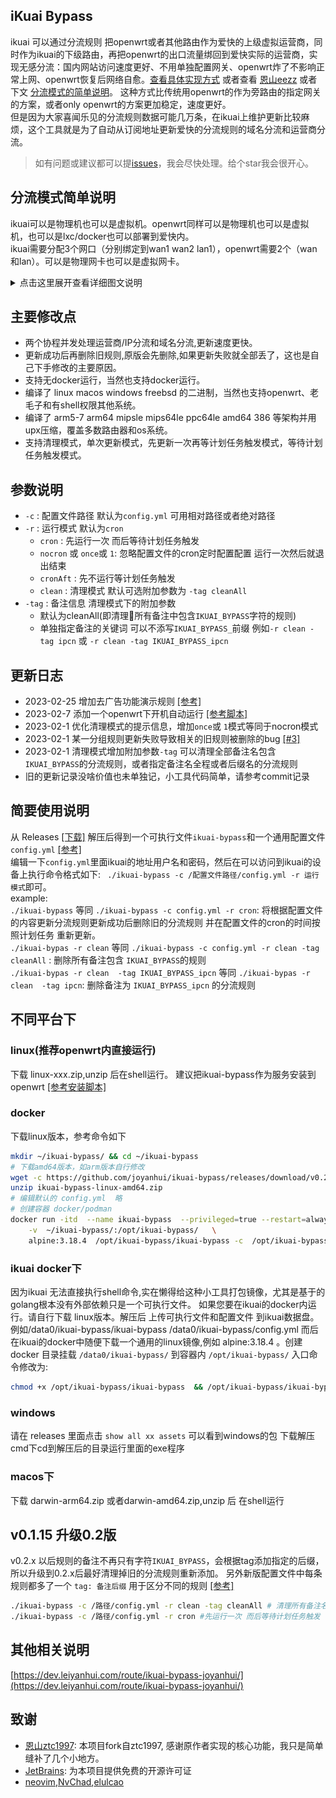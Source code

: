 ## iKuai Bypass
ikuai 可以通过分流规则 把openwrt或者其他路由作为爱快的上级虚拟运营商，同时作为ikuai的下级路由，再把openwrt的出口流量绑回到爱快实际的运营商，实现无感分流：国内网站访问速度更好、不用单独配置网关、openwrt炸了不影响正常上网、openwrt恢复后网络自愈。[查看具体实现方式](https://dev.leiyanhui.com/route/ikuai-bypass-joyanhui/) 或者查看  [恩山eezz](https://www.right.com.cn/forum/thread-8252571-1-1.html) 或者下文 [分流模式的简单说明](https://github.com/joyanhui/ikuai-bypass?tab=readme-ov-file#%E5%88%86%E6%B5%81%E6%A8%A1%E5%BC%8F%E7%AE%80%E5%8D%95%E8%AF%B4%E6%98%8E)。
这种方式比传统用openwrt的作为旁路由的指定网关的方案，或者only openwrt的方案更加稳定，速度更好。   
但是因为大家喜闻乐见的分流规则数据可能几万条，在ikuai上维护更新比较麻烦，这个工具就是为了自动从订阅地址更新爱快的分流规则的域名分流和运营商分流。  
> 如有问题或建议都可以提[issues](https://github.com/joyanhui/ikuai-bypass/issues)，我会尽快处理。给个star我会很开心。
## 分流模式简单说明
ikuai可以是物理机也可以是虚拟机。openwrt同样可以是物理机也可以是虚拟机，也可以是lxc/docker也可以部署到爱快内。   
ikuai需要分配3个网口（分别绑定到wan1 wan2 lan1），openwrt需要2个（wan和lan）。可以是物理网卡也可以是虚拟网卡。  
<details>
<summary>点击这里展开查看详细图文说明</summary>
<img src="assets/img.png" >
</details>

## 主要修改点
- 两个协程并发处理运营商/IP分流和域名分流,更新速度更快。  
- 更新成功后再删除旧规则,原版会先删除,如果更新失败就全部丢了，这也是自己下手修改的主要原因。   
- 支持无docker运行，当然也支持docker运行。    
- 编译了 linux  macos windows freebsd 的二进制，当然也支持openwrt、老毛子和有shell权限其他系统。   
- 编译了 arm5-7 arm64  mipsle mips64le ppc64le amd64 386 等架构并用upx压缩，覆盖多数路由器和os系统。    
- 支持清理模式，单次更新模式，先更新一次再等计划任务触发模式，等待计划任务触发模式。

## 参数说明
- `-c` : 配置文件路径  默认为`config.yml` 可用相对路径或者绝对路径
- `-r` : 运行模式 默认为`cron`
    - `cron` : 先运行一次 而后等待计划任务触发
    - `nocron` 或 `once`或 `1`: 忽略配置文件的cron定时配置配置 运行一次然后就退出结束
    - `cronAft` : 先不运行等计划任务触发
    - `clean` : 清理模式 默认可选附加参数为 `-tag cleanAll`
- `-tag` : 备注信息 清理模式下的附加参数 
    - 默认为cleanAll(即清理所有备注中包含`IKUAI_BYPASS`字符的规则) 
    - 单独指定备注的关键词 可以不添写`IKUAI_BYPASS_`前缀 例如`-r clean -tag ipcn` 或 `-r clean -tag IKUAI_BYPASS_ipcn`

## 更新日志
- 2023-02-25 增加去广告功能演示规则  [[参考]](https://github.com/joyanhui/ikuai-bypass/blob/main/config_example.yml)
- 2023-02-7 添加一个openwrt下开机自动运行 [[参考脚本]](https://github.com/joyanhui/ikuai-bypass/blob/main/script-example/AddOpenwrtService.sh)
- 2023-02-1 优化清理模式的提示信息，增加`once`或 `1`模式等同于nocron模式
- 2023-02-1 某一分组规则更新失败导致相关的旧规则被删除的bug  [[#3]](https://github.com/joyanhui/ikuai-bypass/issues/3)   
- 2023-02-1 清理模式增加附加参数`-tag` 可以清理全部备注名包含`IKUAI_BYPASS`的分流规则，或者指定备注名全程或者后缀名的分流规则   
- 旧的更新记录没啥价值也未单独记，小工具代码简单，请参考commit记录
## 简要使用说明
从 Releases [[下载]](https://github.com/joyanhui/ikuai-bypass/releases)  解压后得到一个可执行文件`ikuai-bypass`和一个通用配置文件 `config.yml` [[参考]](https://github.com/joyanhui/ikuai-bypass/blob/main/config_example.yml)      
编辑一下`config.yml`里面ikuai的地址用户名和密码，然后在可以访问到ikuai的设备上执行命令格式如下: ` ./ikuai-bypass -c /配置文件路径/config.yml -r 运行模式`即可。      
example:     
`./ikuai-bypass` 等同 `./ikuai-bypass -c config.yml -r cron`: 将根据配置文件的内容更新分流规则更新成功后删除旧的分流规则 并在配置文件的cron的时间按照计划任务 重新更新。    
`./ikuai-bypas -r clean` 等同 `./ikuai-bypass -c config.yml -r clean -tag  cleanAll` :   删除所有备注包含 `IKUAI_BYPASS`的规则   
`./ikuai-bypas -r clean  -tag IKUAI_BYPASS_ipcn` 等同 `./ikuai-bypas -r clean  -tag ipcn`:  删除备注为 `IKUAI_BYPASS_ipcn` 的分流规则   

## 不同平台下
### linux(推荐openwrt内直接运行)
下载 linux-xxx.zip,unzip 后在shell运行。 建议把ikuai-bypass作为服务安装到openwrt [[参考安装脚本]](https://github.com/joyanhui/ikuai-bypass/blob/main/script-example/AddOpenwrtService.sh) 
### docker
下载linux版本，参考命令如下
```sh
mkdir ~/ikuai-bypass/ && cd ~/ikuai-bypass
# 下载amd64版本，如arm版本自行修改
wget -c https://github.com/joyanhui/ikuai-bypass/releases/download/v0.2.2/ikuai-bypass-linux-amd64.zip
unzip ikuai-bypass-linux-amd64.zip
# 编辑默认的 config.yml  略
# 创建容器 docker/podman
docker run -itd  --name ikuai-bypass  --privileged=true --restart=always   \
    -v  ~/ikuai-bypass/:/opt/ikuai-bypass/   \
    alpine:3.18.4  /opt/ikuai-bypass/ikuai-bypass -c  /opt/ikuai-bypass/config.yml -r cron
```
### ikuai docker下
因为ikuai 无法直接执行shell命令,实在懒得给这种小工具打包镜像，尤其是基于的golang根本没有外部依赖只是一个可执行文件。
如果您要在ikuai的docker内运行。请自行下载 linux版本。解压后 上传可执行文件和配置文件 到ikuai数据盘。例如/data0/ikuai-bypass/ikuai-bypass  /data0/ikuai-bypass/config.yml
而后在ikuai的docker中随便下载一个通用的linux镜像,例如 alpine:3.18.4 。创建docker 目录挂载 `/data0/ikuai-bypass/` 到容器内 `/opt/ikuai-bypass/`
入口命令修改为:
```sh
chmod +x /opt/ikuai-bypass/ikuai-bypass  && /opt/ikuai-bypass/ikuai-bypass -r cron -c  /opt/ikuai-bypass/config.yml
```
###  windows
请在 releases 里面点击 `show all xx assets` 可以看到windows的包 下载解压 cmd下cd到解压后的目录运行里面的exe程序
### macos下
下载 darwin-arm64.zip 或者darwin-amd64.zip,unzip 后 在shell运行
## v0.1.15 升级0.2版
v0.2.x 以后规则的备注不再只有字符`IKUAI_BYPASS`，会根据tag添加指定的后缀，所以升级到0.2.x后最好清理掉旧的分流规则重新添加。
另外新版配置文件中每条规则都多了一个 `tag: 备注后缀` 用于区分不同的规则 [[参考]](https://github.com/joyanhui/ikuai-bypass/blob/main/config_example.yml)
```sh
./ikuai-bypass -c /路径/config.yml -r clean -tag cleanAll # 清理所有备注名包含`IKUAI_BYPASS`的分流规则
./ikuai-bypass -c /路径/config.yml -r cron #先运行一次 而后等待计划任务触发 
```

## 其他相关说明
[https://dev.leiyanhui.com/route/ikuai-bypass-joyanhui/](https://dev.leiyanhui.com/route/ikuai-bypass-joyanhui/)

## 致谢
- [恩山ztc1997](https://github.com/ztc1997/ikuai-bypass/): 本项目fork自ztc1997, 感谢原作者实现的核心功能，我只是简单缝补了几个小地方。
- [JetBrains](https://jb.gg/OpenSourceSupport): 为本项目提供免费的开源许可证
- [neovim](https://neovim.io/),[NvChad](https://github.com/NvChad/NvChad),[elulcao](https://github.com/elulcao/NvChad-custom)